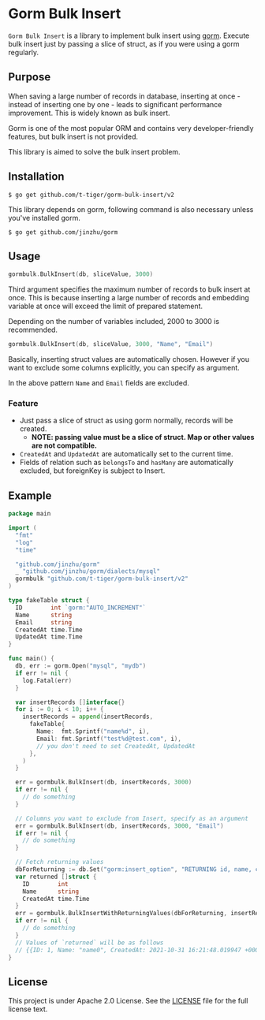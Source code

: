# Gorm Bulk Insert

`Gorm Bulk Insert` is a library to implement bulk insert using [gorm](https://github.com/jinzhu/gorm). Execute bulk insert just by passing a slice of struct, as if you were using a gorm regularly.

## Purpose

When saving a large number of records in database, inserting at once - instead of inserting one by one - leads to significant performance improvement. This is widely known as bulk insert.

Gorm is one of the most popular ORM and contains very developer-friendly features, but bulk insert is not provided.

This library is aimed to solve the bulk insert problem.

## Installation

`$ go get github.com/t-tiger/gorm-bulk-insert/v2`

This library depends on gorm, following command is also necessary unless you've installed gorm.

`$ go get github.com/jinzhu/gorm`

## Usage

```go
gormbulk.BulkInsert(db, sliceValue, 3000)
```

Third argument specifies the maximum number of records to bulk insert at once. This is because inserting a large number
of records and embedding variable at once will exceed the limit of prepared statement.

Depending on the number of variables included, 2000 to 3000 is recommended.

```go
gormbulk.BulkInsert(db, sliceValue, 3000, "Name", "Email")
```

Basically, inserting struct values are automatically chosen. However if you want to exclude some columns explicitly, you can specify as argument.

In the above pattern `Name` and `Email` fields are excluded.

### Feature

- Just pass a slice of struct as using gorm normally, records will be created.
    - **NOTE: passing value must be a slice of struct. Map or other values are not compatible.**
- `CreatedAt` and `UpdatedAt` are automatically set to the current time.
- Fields of relation such as `belongsTo` and `hasMany` are automatically excluded, but foreignKey is subject to Insert.

## Example

```go
package main

import (
  "fmt"
  "log"
  "time"

  "github.com/jinzhu/gorm"
  _ "github.com/jinzhu/gorm/dialects/mysql"
  gormbulk "github.com/t-tiger/gorm-bulk-insert/v2"
)

type fakeTable struct {
  ID        int `gorm:"AUTO_INCREMENT"`
  Name      string
  Email     string
  CreatedAt time.Time
  UpdatedAt time.Time
}

func main() {
  db, err := gorm.Open("mysql", "mydb")
  if err != nil {
    log.Fatal(err)
  }

  var insertRecords []interface{}
  for i := 0; i < 10; i++ {
    insertRecords = append(insertRecords,
      fakeTable{
        Name:  fmt.Sprintf("name%d", i),
        Email: fmt.Sprintf("test%d@test.com", i),
        // you don't need to set CreatedAt, UpdatedAt
      },
    )
  }

  err = gormbulk.BulkInsert(db, insertRecords, 3000)
  if err != nil {
    // do something
  }

  // Columns you want to exclude from Insert, specify as an argument
  err = gormbulk.BulkInsert(db, insertRecords, 3000, "Email")
  if err != nil {
    // do something
  }

  // Fetch returning values
  dbForReturning := db.Set("gorm:insert_option", "RETURNING id, name, created_at")
  var returned []struct {
    ID        int
    Name      string
    CreatedAt time.Time
  }
  err = gormbulk.BulkInsertWithReturningValues(dbForReturning, insertRecords, &returned, 3000)
  if err != nil {
    // do something
  }
  // Values of `returned` will be as follows
  // {{ID: 1, Name: "name0", CreatedAt: 2021-10-31 16:21:48.019947 +0000 UTC}, ...}
}
```

## License

This project is under Apache 2.0 License. See the [LICENSE](https://github.com/kabukikeiji/gorm-bulk-insert/blob/master/LICENSE.txt) file for the full license text.

